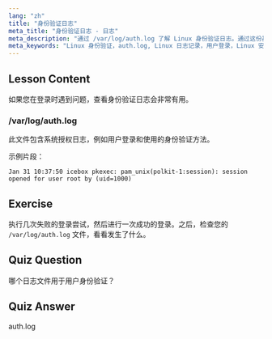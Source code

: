 ```yaml
---
lang: "zh"
title: "身份验证日志"
meta_title: "身份验证日志 - 日志"
meta_description: "通过 /var/log/auth.log 了解 Linux 身份验证日志。通过这份基本指南，了解用户登录并排查访问问题。"
meta_keywords: "Linux 身份验证，auth.log, Linux 日志记录，用户登录，Linux 安全，初学者，教程，指南"
---
```


## Lesson Content

如果您在登录时遇到问题，查看身份验证日志会非常有用。

### /var/log/auth.log

此文件包含系统授权日志，例如用户登录和使用的身份验证方法。

示例片段：

```plaintext
Jan 31 10:37:50 icebox pkexec: pam_unix(polkit-1:session): session opened for user root by (uid=1000)
```

## Exercise

执行几次失败的登录尝试，然后进行一次成功的登录。之后，检查您的 `/var/log/auth.log` 文件，看看发生了什么。

## Quiz Question

哪个日志文件用于用户身份验证？

## Quiz Answer

auth.log
